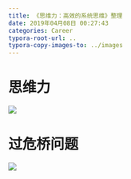 ```yaml
---
title: 《思维力：高效的系统思维》整理
date: 2019年04月08日 00:27:43
categories: Career
typora-root-url: ..
typora-copy-images-to: ../images
---
```


# 思维力
![](/images/20190401220444858.png)
# 过危桥问题
![](/images/20190401220514715.png)

